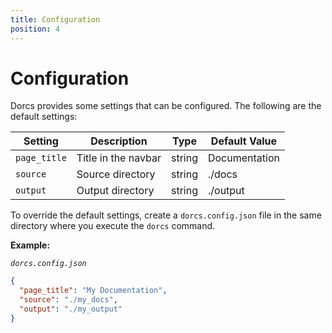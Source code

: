 ```yaml
---
title: Configuration
position: 4
---
```


# Configuration

Dorcs provides some settings that can be configured. The following are the default settings:

| Setting      | Description         | Type   | Default Value |
| ------------ | ------------------- | ------ | ------------- |
| `page_title` | Title in the navbar | string | Documentation |
| `source`     | Source directory    | string | ./docs        |
| `output`     | Output directory    | string | ./output      |


To override the default settings, create a `dorcs.config.json` file in the same directory where you execute the `dorcs` command.


**Example:**

_`dorcs.config.json`_

```json
{
  "page_title": "My Documentation",
  "source": "./my_docs",
  "output": "./my_output"
}
```

